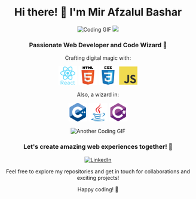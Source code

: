 <h1 align="center">Hi there! 👋 I'm Mir Afzalul Bashar</h1>

<p align="center">
  <img src="https://github.com/yourusername/yourrepository/raw/main/your-gif-animation.gif" alt="Coding GIF" width="400">
  <img src="https://i.gifer.com/39Cg.gif"/>
</p>

<h3 align="center">Passionate Web Developer and Code Wizard 🚀</h3>

<p align="center">Crafting digital magic with:</p>

<p align="center">
  <img src="https://github.com/devicons/devicon/raw/master/icons/react/react-original-wordmark.svg" alt="React" width="50" height="50">
  <img src="https://github.com/devicons/devicon/raw/master/icons/html5/html5-original-wordmark.svg" alt="HTML5" width="50" height="50">
  <img src="https://github.com/devicons/devicon/raw/master/icons/css3/css3-original-wordmark.svg" alt="CSS3" width="50" height="50">
  <img src="https://github.com/devicons/devicon/raw/master/icons/javascript/javascript-original.svg" alt="JavaScript" width="50" height="50">
</p>

<p align="center">Also, a wizard in:</p>

<p align="center">
  <img src="https://github.com/devicons/devicon/raw/master/icons/cplusplus/cplusplus-original.svg" alt="C++" width="50" height="50">
  <img src="https://github.com/devicons/devicon/raw/master/icons/java/java-original.svg" alt="Java" width="50" height="50">
  <img src="https://github.com/devicons/devicon/raw/master/icons/csharp/csharp-original.svg" alt="C#" width="50" height="50">
</p>

<p align="center">
  <img src="https://github.com/yourusername/yourrepository/raw/main/your-another-gif-animation.gif" alt="Another Coding GIF" width="400">
</p>

<h3 align="center">Let's create amazing web experiences together! 🌟</h3>

<p align="center">
  <a href="https://www.linkedin.com/in/yourprofile">
    <img src="https://img.shields.io/badge/-Connect%20on%20LinkedIn-blue?style=for-the-badge&logo=linkedin&logoColor=white" alt="LinkedIn">
  </a>
</p>

<p align="center">Feel free to explore my repositories and get in touch for collaborations and exciting projects!</p>

<p align="center">Happy coding! 🚀</p>
